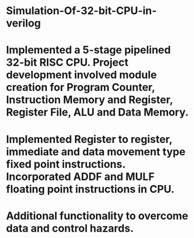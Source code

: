 # Simulation-Of-32-bit-CPU-in-verilog
# Implemented a 5-stage pipelined 32-bit RISC CPU. Project development involved module creation for Program Counter, Instruction Memory and Register, Register File, ALU and Data Memory.
# Implemented Register to register, immediate and data movement type fixed point instructions.	Incorporated ADDF and MULF floating point instructions in CPU.
# Additional functionality to overcome data and control hazards.
